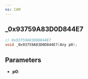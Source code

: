 ```yaml
---
ns: CAM
---
```

## _0x93759A83D0D844E7

```c
// 0x93759A83D0D844E7
void _0x93759A83D0D844E7(Any p0);
```

## Parameters
* **p0**:
